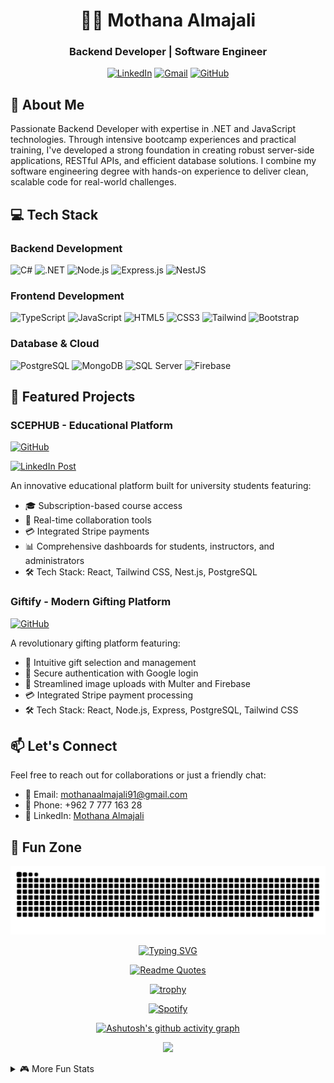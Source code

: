 <div align="center">
  <h1>👨‍💻 Mothana Almajali</h1>
  <h3>Backend Developer | Software Engineer</h3>
  
  [![LinkedIn](https://img.shields.io/badge/LinkedIn-0077B5?style=for-the-badge&logo=linkedin&logoColor=white)](https://www.linkedin.com/in/mothana-majali77/)
  [![Gmail](https://img.shields.io/badge/Gmail-D14836?style=for-the-badge&logo=gmail&logoColor=white)](mailto:mothanaalmajali91@gmail.com)
  [![GitHub](https://img.shields.io/badge/GitHub-100000?style=for-the-badge&logo=github&logoColor=white)](https://github.com/mothana404/)
</div>

## 🚀 About Me

Passionate Backend Developer with expertise in .NET and JavaScript technologies. Through intensive bootcamp experiences and practical training, I've developed a strong foundation in creating robust server-side applications, RESTful APIs, and efficient database solutions. I combine my software engineering degree with hands-on experience to deliver clean, scalable code for real-world challenges.

## 💻 Tech Stack

### Backend Development
![C#](https://img.shields.io/badge/C%23-239120?style=for-the-badge&logo=c-sharp&logoColor=white)
![.NET](https://img.shields.io/badge/.NET-512BD4?style=for-the-badge&logo=dotnet&logoColor=white)
![Node.js](https://img.shields.io/badge/Node.js-339933?style=for-the-badge&logo=nodedotjs&logoColor=white)
![Express.js](https://img.shields.io/badge/Express.js-000000?style=for-the-badge&logo=express&logoColor=white)
![NestJS](https://img.shields.io/badge/nestjs-%23E0234E.svg?style=for-the-badge&logo=nestjs&logoColor=white)

### Frontend Development
![TypeScript](https://img.shields.io/badge/TypeScript-007ACC?style=for-the-badge&logo=typescript&logoColor=white)
![JavaScript](https://img.shields.io/badge/JavaScript-323330?style=for-the-badge&logo=javascript&logoColor=F7DF1E)
![HTML5](https://img.shields.io/badge/HTML5-E34F26?style=for-the-badge&logo=html5&logoColor=white)
![CSS3](https://img.shields.io/badge/CSS3-1572B6?style=for-the-badge&logo=css3&logoColor=white)
![Tailwind](https://img.shields.io/badge/Tailwind_CSS-38B2AC?style=for-the-badge&logo=tailwind-css&logoColor=white)
![Bootstrap](https://img.shields.io/badge/Bootstrap-563D7C?style=for-the-badge&logo=bootstrap&logoColor=white)

### Database & Cloud
![PostgreSQL](https://img.shields.io/badge/PostgreSQL-316192?style=for-the-badge&logo=postgresql&logoColor=white)
![MongoDB](https://img.shields.io/badge/MongoDB-4EA94B?style=for-the-badge&logo=mongodb&logoColor=white)
![SQL Server](https://img.shields.io/badge/Microsoft%20SQL%20Server-CC2927?style=for-the-badge&logo=microsoft%20sql%20server&logoColor=white)
![Firebase](https://img.shields.io/badge/firebase-ffca28?style=for-the-badge&logo=firebase&logoColor=black)

## 🎯 Featured Projects

### SCEPHUB - Educational Platform
[![GitHub](https://img.shields.io/badge/GitHub-View_Repository-100000?style=for-the-badge&logo=github&logoColor=white)](https://github.com/mothana404/SCEPHub) 

[![LinkedIn Post](https://img.shields.io/badge/LinkedIn-0077B5?style=for-the-badge&logo=linkedin&logoColor=white)](https://www.linkedin.com/posts/mothana-majali77_learningplatform-universitystudents-webdevelopment-activity-7292873160624926722-181n)

An innovative educational platform built for university students featuring:
- 🎓 Subscription-based course access
- 👥 Real-time collaboration tools
- 💳 Integrated Stripe payments
- 📊 Comprehensive dashboards for students, instructors, and administrators
- 🛠️ Tech Stack: React, Tailwind CSS, Nest.js, PostgreSQL

### Giftify - Modern Gifting Platform
[![GitHub](https://img.shields.io/badge/GitHub-View_Repository-100000?style=for-the-badge&logo=github&logoColor=white)](https://github.com/giftyfy/Giftify)

A revolutionary gifting platform featuring:
- 🎁 Intuitive gift selection and management
- 🔐 Secure authentication with Google login
- 📸 Streamlined image uploads with Multer and Firebase
- 💳 Integrated Stripe payment processing
- 🛠️ Tech Stack: React, Node.js, Express, PostgreSQL, Tailwind CSS

## 📫 Let's Connect

Feel free to reach out for collaborations or just a friendly chat:
- 📧 Email: mothanaalmajali91@gmail.com
- 📱 Phone: +962 7 777 163 28
- 💼 LinkedIn: [Mothana Almajali](https://www.linkedin.com/in/mothana-majali77/)

## 🎨 Fun Zone

<div align="center">
  <!-- Snake Animation -->
  <img src="https://raw.githubusercontent.com/platane/snk/output/github-contribution-grid-snake.svg" alt="snake animation" />

  <!-- Typing Animation -->
  [![Typing SVG](https://readme-typing-svg.demolab.com?font=Fira+Code&pause=1000&color=2DEBA7&random=false&width=435&lines=Backend+Developer;Problem+Solver;Code+Enthusiast;Always+Learning)](https://git.io/typing-svg)

  <!-- Random Dev Quote -->
  [![Readme Quotes](https://quotes-github-readme.vercel.app/api?type=horizontal&theme=dark)](https://github.com/piyushsuthar/github-readme-quotes)

  <!-- Profile Trophy -->
  [![trophy](https://github-profile-trophy.vercel.app/?username=YourGitHubUsername&theme=onedark&row=1)](https://github.com/ryo-ma/github-profile-trophy)

  <!-- Spotify Now Playing -->
  [![Spotify](https://novatorem-navy-ten.vercel.app/api/spotify)](https://open.spotify.com/user/YourSpotifyUsername)

  <!-- Activity Graph -->
  [![Ashutosh's github activity graph](https://github-readme-activity-graph.vercel.app/graph?username=YourGitHubUsername&theme=react-dark)](https://github.com/ashutosh00710/github-readme-activity-graph)

  <!-- Profile Views Counter -->
  ![](https://komarev.com/ghpvc/?username=YourGitHubUsername&color=green)
</div>

<!-- Fun Metrics -->
<details>
<summary>🎮 More Fun Stats</summary>
<br>

<!--START_SECTION:waka-->
```text
🌞 Morning    95 commits     ███████░░░░░░░░░░░░░░░░░░   30.55% 
🌆 Daytime    78 commits     ██████░░░░░░░░░░░░░░░░░░░   25.08% 
🌃 Evening    112 commits    █████████░░░░░░░░░░░░░░░░   36.01% 
🌙 Night      26 commits     ██░░░░░░░░░░░░░░░░░░░░░░░   8.36%